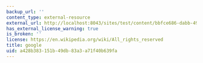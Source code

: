 ```yaml
---
backup_url: ''
content_type: external-resource
external_url: http://localhost:8043/sites/test/content/bbfce686-dabb-49f3-9a64-ad5f0835f126/?ocw_resource_link_uuid=bbfce686-dabb-49f3-9a64-ad5f0835f126&ocw_resource_link_suffix=
has_external_license_warning: true
is_broken: ''
license: https://en.wikipedia.org/wiki/All_rights_reserved
title: google
uid: a428b383-151b-49db-83a3-a71f40b639fa
---
```

